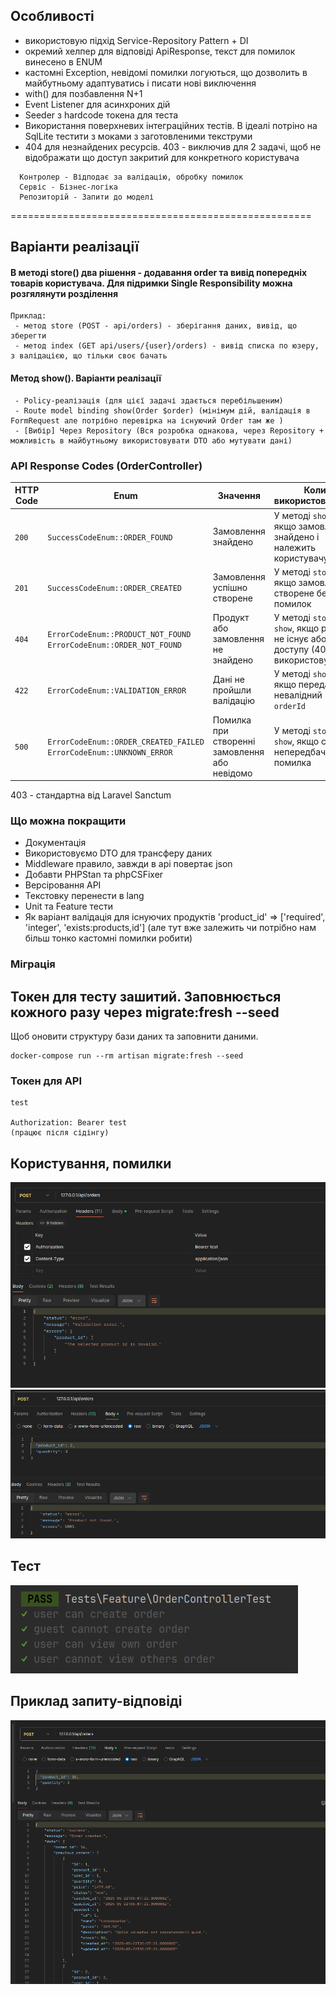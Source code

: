 ## Особливості
- використовую підхід Service-Repository Pattern + DI
- окремий хелпер для відповіді ApiResponse, текст для помилок винесено в ENUM
- кастомні Exception, невідомі помилки логуються, що дозволить в майбутньому адаптуватись і писати нові виключення
- with() для позбавлення N+1
- Event Listener для асинхроних дій
- Seeder з hardcode токена для теста
- Використання поверхневих інтеграційних тестів. В ідеалі потріно на SqlLite тестити з моками з заготовленими текструми
- 404 для незнайдених ресурсів. 403 - виключив для 2 задачі, щоб не відображати що доступ закритий для конкретного користувача

``` 
  Контролер - Відподає за валідацію, обробку помилок
  Сервіс - Бізнес-логіка
  Репозиторій - Запити до моделі
``` 

====================================================
## Варіанти реалізації
#### В методі store() два рішення - додавання order та вивід попередніх товарів користувача. Для підримки Single Responsibility можна розгялянути розділення
``` 
Приклад:
 - метод store (POST - api/orders) - зберігання даних, вивід, що зберегти 
 - метод index (GET api/users/{user}/orders) - вивід списка по юзеру, з валідацією, що тільки своє бачать

```
#### Метод show(). Варіанти реалізації
``` 
 - Policy-реалізація (для цієї задачі здається перебільшеним)
 - Route model binding show(Order $order) (мінімум дій, валідація в FormRequest але потрібно перевірка на існуючий Order там же )
 - [Вибір] Через Repository (Вся розробка однакова, через Repository + можливість в майбутньому використовувати DTO або мутувати дані)

```

### API Response Codes (OrderController)

| HTTP Code | Enum                                                                    | Значення                                      | Коли використовується                                                                        |
| --------- | ----------------------------------------------------------------------- |-----------------------------------------------|----------------------------------------------------------------------------------------------|
| `200`     | `SuccessCodeEnum::ORDER_FOUND`                                          | Замовлення знайдено                           | У методі `show`, якщо замовлення знайдено і належить користувачу                             |
| `201`     | `SuccessCodeEnum::ORDER_CREATED`                                        | Замовлення успішно створене                   | У методі `store`, якщо замовлення створене без помилок                                       |
| `404`     | `ErrorCodeEnum::PRODUCT_NOT_FOUND`<br>`ErrorCodeEnum::ORDER_NOT_FOUND`  | Продукт або замовлення не знайдено            | У методі `store` або `show`, якщо ресурс не існує або нема доступу (403 не використовую тут) |
| `422`     | `ErrorCodeEnum::VALIDATION_ERROR`                                       | Дані не пройшли валідацію                     | У методі `show`, якщо передано невалідний `orderId`                                          |
| `500`     | `ErrorCodeEnum::ORDER_CREATED_FAILED`<br>`ErrorCodeEnum::UNKNOWN_ERROR` | Помилка при створенні замовлення або невідомо | У методі `store` або `show`, якщо сталася непередбачена помилка                              |

 403 - стандартна від Laravel Sanctum

### Що можна покращити
- Документація
- Використовуємо DTO для трансферу даних
- Middleware правило, завжди в api повертає json
- Добавти PHPStan та phpCSFixer
- Версіровання API
- Текстовку перенести в lang
- Unit та Feature тести
- Як варіант валідація для існуючих продуктів  'product_id' => ['required', 'integer', 'exists:products,id'] (але тут вже залежить чи потрібно нам більш тонко кастомні помилки робити)


### Міграція
## Токен для тесту зашитий. Заповнюється кожного разу через migrate:fresh --seed

Щоб оновити структуру бази даних та заповнити даними.

``` 
docker-compose run --rm artisan migrate:fresh --seed

```

### Токен для API
```
test 

Authorization: Bearer test 
(працює після сідінгу)

```
## Користування, помилки

![img.png](img.png)
![img_1.png](img_1.png)


## Тест
![img_3.png](img_3.png)

## Приклад запиту-відповіді
![img_2.png](img_2.png)


